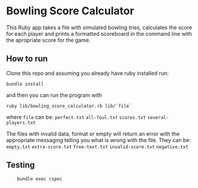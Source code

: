 # Bowling Score Calculator

This Ruby app takes a file with simulated bowling tries, calculates the score for each player and prints a formatted scoreboard in the command line with the apropriate score for the game.

## How to run
Clone this repo and assuming you already have ruby installed run:

    bundle install
and then you can run the program with

    ruby lib/bowling_score_calculator.rb lib/`file`

where `file` can be:
`perfect.txt`
`all-foul.txt`
`scores.txt`
`several-players.txt`

The files with invalid data, format or empty will return an error with the appropriate messaging telling you what is wrong with the file. They can be:
`empty.txt`
`extra-score.txt`
`free-text.txt`
`invalid-score.txt`
`negative.txt`


## Testing

        bundle exec rspec